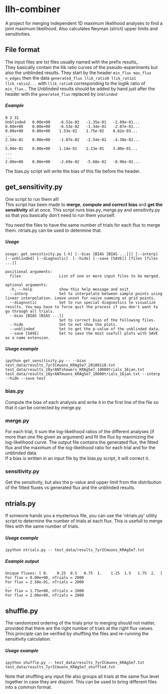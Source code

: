# llh-combiner
A project for merging independent 1D maximum likelihood analyses to find a joint maximum likelihood.  Also calculates Neyman (strict) upper limits and sensitivities.

## File format
The input files are txt files usually named with the prefix results_  
They basically contain the llik ratio curves of the pseudo-experiments but also the unblinded results.
They start by the header `min_flux max_flux n_edges` then the data `generated_flux llik_ratio0 llik_ratio1 llik_ratio2...` with `llik_ratio0` corresponding to the loglik ratio of `min_flux`…
The Unblinded results should be added by hand just after the header with the `generated_flux` replaced by `Unblinded`

##### Example
```
0 3 31
Unblinded   0.00e+00    -6.52e-02   -1.35e-01   -2.09e-01...
0.00e+00    0.00e+00    -6.53e-02   -1.34e-01   -2.07e-01...
0.00e+00    0.00e+00    1.53e-02    1.75e-02    8.62e-03...
...
2.50e-01    0.00e+00    -1.07e-02   -2.54e-02   -4.38e-02...
...
5.00e-01    0.00e+00    1.14e-01    2.13e-01    3.00e-01...
...
...
2.00e+00    0.00e+00    -2.69e-02   -5.68e-02   -8.96e-02...
```

The bias.py script will write the bias of this file before the header.

## get_sensitivity.py
One script to run them all!  
This script has been made to **merge**, **compute and correct bias** and **get the sensitivity** all at once. This script runs bias.py, merge.py and sensitivity.py so that you basically don't need to run them yourself.

You need the files to have the same number of trials for each flux to merge them. ntrials.py can be used to determine that.

##### Usage
```
usage: get_sensitivity.py [-h] [--bias [BIAS [BIAS ...]]] [--interp] [--unblinded] [--diagnostic]  [--hide] [--save [SAVE]] [files [files ...]]

positional arguments:
  files                 List of one or more input files to be merged.

optional arguments:
  -h, --help            show this help message and exit
  --interp              Set to interpolate between sample points using linear interpolation. Leave unset for naive summing at grid points.
  --diagnostic          Set to run special diagnostics to visualize results. You may have to force quit the process if you don't want to go through all trials.
  --bias [BIAS [BIAS ...]]
                        Set to correct bias of the following files.
  --hide                Set to not show the plots.
  --unblinded           Set to get the p-value of the unblinded data.
  --save [SAVE]         Set to save the most usefull plots with SAVE as a name extension.
```

##### Usage example
```
ipython get_sensitivity.py -- --bias test_data/results_7yrICmuons_KRAg5e7_20180118.txt test_data/results_10yrANTshowers_KRAg5e7_10000trials_16jan.txt test_data/results_10yrANTmuons_KRAg5e7_10000trials_16jan.txt --interp --hide --save test
```

### bias.py
Compute the bias of each analysis and write it in the first line of the file so that it can be corrected by merge.py.

### merge.py
For each trial, it sum the log-likelihood ratios of the different analyses (if more than one file given as argument) and fit the flux by maximizing the log-likelihood curve. The output file contains the generated flux, the fitted flux and the maximum of the log-likelihood ratio for each trial and for the unblinded data.  
If a bias is written in an input file by the bias.py script, it will correct it. 

### sensitivity.py
Get the sensitivity, but also the p-value and upper limit from the distribution of the fitted fluxes vs generated flux and the unblinded results.

## ntrials.py
If someone hands you a mysterious file, you can use the 'ntrials.py' utility script to determine the number of trials at each flux. This is usefull to merge files with the same number of trials.

##### Usage example
```
ipython ntrials.py -- test_data/results_7yrICmuons_KRAg5e7.txt
```

##### Example output
```
Unique fluxes: [ 0.    0.25  0.5   0.75  1.    1.25  1.5   1.75  2.  ]
For flux = 0.00e+00, nTrials = 2000
For flux = 2.50e-01, nTrials = 2000
...
For flux = 1.75e+00, nTrials = 2000
For flux = 2.00e+00, nTrials = 2000
```

## shuffle.py
The randomized ordering of the trials prior to merging should not matter, provided that there are the right number of trials at the right flux values. This principle can be verified by shuffling the files and re-running the sensitivity calculation.

##### Usage example
```
ipython shuffle.py -- test_data/results_7yrICmuons_KRAg5e7.txt test_data/results_7yrICmuons_KRAg5e7_shuffled.txt
```

Note that shuffling any input file also groups all trials at the same flux level together in case they are disjoint.  This can be used to bring different files into a common format.
